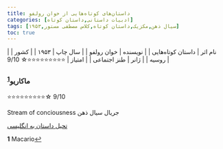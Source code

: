 ```yaml
---
title: داستان‌های کوتاه‌هایی از خوان‌ رولفو
categories: [ادبیات داستانی,داستان کوتاه]
tags: [سیال ذهن,مکزیک,داستان کوتاه,کلاس مصطفی مستور,۱۹۵۳]
toc: true
---
```


| نام اثر | داستان‌ کوتاه‌هایی |
| نویسنده | خوان‌ رولفو |
| سال چاپ | ۱۹۵۳ |
| کشور | روسیه |
| ژانر | طنز اجتماعی |
| امتیاز | ⭐⭐⭐⭐⭐⭐⭐⭐⭐☆ 9/10 |

### ماکاریو<sup id="a1">[1](#f1)</sup>
⭐⭐⭐⭐⭐⭐⭐⭐⭐☆ 9/10

Stream of conciousness
جریال سیال ذهن

[تحیل داستان به انگلیسی](https://www.gradesaver.com/the-burning-plain-and-other-stories/study-guide/summary-macario)

<b id="f1">1</b> <span class="footnote">Macario</span>[↩](#a1)
